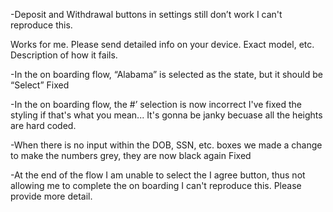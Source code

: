 
-Deposit and Withdrawal buttons in settings still don’t work
I can't reproduce this.

Works for me. Please send detailed info on your device. Exact model, etc. Description of how it fails.

-In the on boarding flow, “Alabama” is selected as the state, but it should be “Select”
Fixed

-In the on boarding flow, the #’ selection is now incorrect
I've fixed the styling if that's what you mean... It's gonna be janky becuase all the heights are hard coded.

-When there is no input within the DOB, SSN, etc. boxes we made a change to make the numbers grey, they are now black again
Fixed

-At the end of the flow I am unable to select the I agree button, thus not allowing me to complete the on boarding
I can't reproduce this. Please provide more detail.
